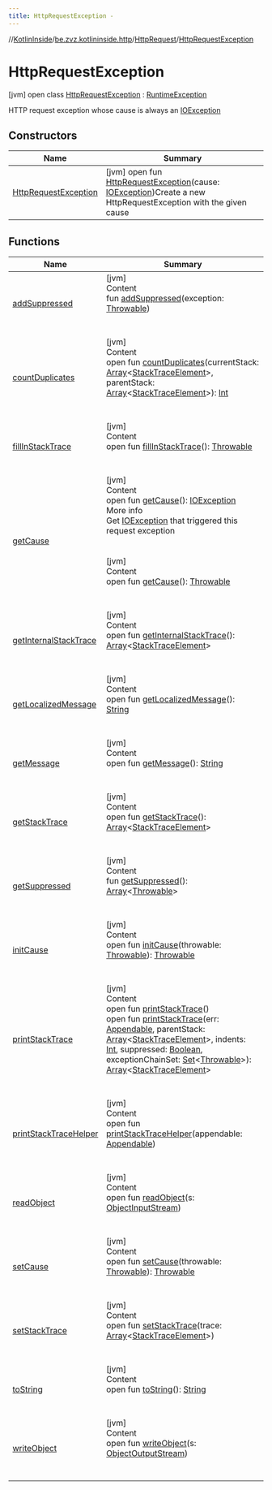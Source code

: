 ```yaml
---
title: HttpRequestException -
---
```

//[KotlinInside](../../../index.md)/[be.zvz.kotlininside.http](../../index.md)/[HttpRequest](../index.md)/[HttpRequestException](index.md)



# HttpRequestException  
 [jvm] open class [HttpRequestException](index.md) : [RuntimeException](https://docs.oracle.com/javase/7/docs/api/java/lang/RuntimeException.html)

HTTP request exception whose cause is always an [IOException](https://docs.oracle.com/javase/7/docs/api/java/io/IOException.html)

   


## Constructors  
  
|  Name|  Summary| 
|---|---|
| <a name="be.zvz.kotlininside.http/HttpRequest.HttpRequestException/HttpRequestException/#java.io.IOException/PointingToDeclaration/"></a>[HttpRequestException](-http-request-exception.md)| <a name="be.zvz.kotlininside.http/HttpRequest.HttpRequestException/HttpRequestException/#java.io.IOException/PointingToDeclaration/"></a> [jvm] open fun [HttpRequestException](-http-request-exception.md)(cause: [IOException](https://docs.oracle.com/javase/7/docs/api/java/io/IOException.html))Create a new HttpRequestException with the given cause   <br>


## Functions  
  
|  Name|  Summary| 
|---|---|
| <a name="java.lang/Throwable/addSuppressed/#java.lang.Throwable/PointingToDeclaration/"></a>[addSuppressed](index.md#%5Bjava.lang%2FThrowable%2FaddSuppressed%2F%23java.lang.Throwable%2FPointingToDeclaration%2F%5D%2FFunctions%2F-1231821796)| <a name="java.lang/Throwable/addSuppressed/#java.lang.Throwable/PointingToDeclaration/"></a>[jvm]  <br>Content  <br>fun [addSuppressed](index.md#%5Bjava.lang%2FThrowable%2FaddSuppressed%2F%23java.lang.Throwable%2FPointingToDeclaration%2F%5D%2FFunctions%2F-1231821796)(exception: [Throwable](https://docs.oracle.com/javase/7/docs/api/java/lang/Throwable.html))  <br><br><br>
| <a name="java.lang/Throwable/countDuplicates/#java.lang.StackTraceElement[]#java.lang.StackTraceElement[]/PointingToDeclaration/"></a>[countDuplicates](index.md#%5Bjava.lang%2FThrowable%2FcountDuplicates%2F%23java.lang.StackTraceElement%5B%5D%23java.lang.StackTraceElement%5B%5D%2FPointingToDeclaration%2F%5D%2FFunctions%2F-1231821796)| <a name="java.lang/Throwable/countDuplicates/#java.lang.StackTraceElement[]#java.lang.StackTraceElement[]/PointingToDeclaration/"></a>[jvm]  <br>Content  <br>open fun [countDuplicates](index.md#%5Bjava.lang%2FThrowable%2FcountDuplicates%2F%23java.lang.StackTraceElement%5B%5D%23java.lang.StackTraceElement%5B%5D%2FPointingToDeclaration%2F%5D%2FFunctions%2F-1231821796)(currentStack: [Array](https://kotlinlang.org/api/latest/jvm/stdlib/kotlin/-array/index.html)<[StackTraceElement](https://docs.oracle.com/javase/7/docs/api/java/lang/StackTraceElement.html)>, parentStack: [Array](https://kotlinlang.org/api/latest/jvm/stdlib/kotlin/-array/index.html)<[StackTraceElement](https://docs.oracle.com/javase/7/docs/api/java/lang/StackTraceElement.html)>): [Int](https://kotlinlang.org/api/latest/jvm/stdlib/kotlin/-int/index.html)  <br><br><br>
| <a name="java.lang/Throwable/fillInStackTrace/#/PointingToDeclaration/"></a>[fillInStackTrace](index.md#%5Bjava.lang%2FThrowable%2FfillInStackTrace%2F%23%2FPointingToDeclaration%2F%5D%2FFunctions%2F-1231821796)| <a name="java.lang/Throwable/fillInStackTrace/#/PointingToDeclaration/"></a>[jvm]  <br>Content  <br>open fun [fillInStackTrace](index.md#%5Bjava.lang%2FThrowable%2FfillInStackTrace%2F%23%2FPointingToDeclaration%2F%5D%2FFunctions%2F-1231821796)(): [Throwable](https://docs.oracle.com/javase/7/docs/api/java/lang/Throwable.html)  <br><br><br>
| <a name="be.zvz.kotlininside.http/HttpRequest.HttpRequestException/getCause/#/PointingToDeclaration/"></a>[getCause](get-cause.md)| <a name="be.zvz.kotlininside.http/HttpRequest.HttpRequestException/getCause/#/PointingToDeclaration/"></a>[jvm]  <br>Content  <br>open fun [getCause](get-cause.md)(): [IOException](https://docs.oracle.com/javase/7/docs/api/java/io/IOException.html)  <br>More info  <br>Get [IOException](https://docs.oracle.com/javase/7/docs/api/java/io/IOException.html) that triggered this request exception  <br><br><br>[jvm]  <br>Content  <br>open fun [getCause](index.md#%5Bjava.lang%2FThrowable%2FgetCause%2F%23%2FPointingToDeclaration%2F%5D%2FFunctions%2F-1231821796)(): [Throwable](https://docs.oracle.com/javase/7/docs/api/java/lang/Throwable.html)  <br><br><br>
| <a name="java.lang/Throwable/getInternalStackTrace/#/PointingToDeclaration/"></a>[getInternalStackTrace](index.md#%5Bjava.lang%2FThrowable%2FgetInternalStackTrace%2F%23%2FPointingToDeclaration%2F%5D%2FFunctions%2F-1231821796)| <a name="java.lang/Throwable/getInternalStackTrace/#/PointingToDeclaration/"></a>[jvm]  <br>Content  <br>open fun [getInternalStackTrace](index.md#%5Bjava.lang%2FThrowable%2FgetInternalStackTrace%2F%23%2FPointingToDeclaration%2F%5D%2FFunctions%2F-1231821796)(): [Array](https://kotlinlang.org/api/latest/jvm/stdlib/kotlin/-array/index.html)<[StackTraceElement](https://docs.oracle.com/javase/7/docs/api/java/lang/StackTraceElement.html)>  <br><br><br>
| <a name="java.lang/Throwable/getLocalizedMessage/#/PointingToDeclaration/"></a>[getLocalizedMessage](index.md#%5Bjava.lang%2FThrowable%2FgetLocalizedMessage%2F%23%2FPointingToDeclaration%2F%5D%2FFunctions%2F-1231821796)| <a name="java.lang/Throwable/getLocalizedMessage/#/PointingToDeclaration/"></a>[jvm]  <br>Content  <br>open fun [getLocalizedMessage](index.md#%5Bjava.lang%2FThrowable%2FgetLocalizedMessage%2F%23%2FPointingToDeclaration%2F%5D%2FFunctions%2F-1231821796)(): [String](https://docs.oracle.com/javase/7/docs/api/java/lang/String.html)  <br><br><br>
| <a name="java.lang/Throwable/getMessage/#/PointingToDeclaration/"></a>[getMessage](index.md#%5Bjava.lang%2FThrowable%2FgetMessage%2F%23%2FPointingToDeclaration%2F%5D%2FFunctions%2F-1231821796)| <a name="java.lang/Throwable/getMessage/#/PointingToDeclaration/"></a>[jvm]  <br>Content  <br>open fun [getMessage](index.md#%5Bjava.lang%2FThrowable%2FgetMessage%2F%23%2FPointingToDeclaration%2F%5D%2FFunctions%2F-1231821796)(): [String](https://docs.oracle.com/javase/7/docs/api/java/lang/String.html)  <br><br><br>
| <a name="java.lang/Throwable/getStackTrace/#/PointingToDeclaration/"></a>[getStackTrace](index.md#%5Bjava.lang%2FThrowable%2FgetStackTrace%2F%23%2FPointingToDeclaration%2F%5D%2FFunctions%2F-1231821796)| <a name="java.lang/Throwable/getStackTrace/#/PointingToDeclaration/"></a>[jvm]  <br>Content  <br>open fun [getStackTrace](index.md#%5Bjava.lang%2FThrowable%2FgetStackTrace%2F%23%2FPointingToDeclaration%2F%5D%2FFunctions%2F-1231821796)(): [Array](https://kotlinlang.org/api/latest/jvm/stdlib/kotlin/-array/index.html)<[StackTraceElement](https://docs.oracle.com/javase/7/docs/api/java/lang/StackTraceElement.html)>  <br><br><br>
| <a name="java.lang/Throwable/getSuppressed/#/PointingToDeclaration/"></a>[getSuppressed](index.md#%5Bjava.lang%2FThrowable%2FgetSuppressed%2F%23%2FPointingToDeclaration%2F%5D%2FFunctions%2F-1231821796)| <a name="java.lang/Throwable/getSuppressed/#/PointingToDeclaration/"></a>[jvm]  <br>Content  <br>fun [getSuppressed](index.md#%5Bjava.lang%2FThrowable%2FgetSuppressed%2F%23%2FPointingToDeclaration%2F%5D%2FFunctions%2F-1231821796)(): [Array](https://kotlinlang.org/api/latest/jvm/stdlib/kotlin/-array/index.html)<[Throwable](https://docs.oracle.com/javase/7/docs/api/java/lang/Throwable.html)>  <br><br><br>
| <a name="java.lang/Throwable/initCause/#java.lang.Throwable/PointingToDeclaration/"></a>[initCause](index.md#%5Bjava.lang%2FThrowable%2FinitCause%2F%23java.lang.Throwable%2FPointingToDeclaration%2F%5D%2FFunctions%2F-1231821796)| <a name="java.lang/Throwable/initCause/#java.lang.Throwable/PointingToDeclaration/"></a>[jvm]  <br>Content  <br>open fun [initCause](index.md#%5Bjava.lang%2FThrowable%2FinitCause%2F%23java.lang.Throwable%2FPointingToDeclaration%2F%5D%2FFunctions%2F-1231821796)(throwable: [Throwable](https://docs.oracle.com/javase/7/docs/api/java/lang/Throwable.html)): [Throwable](https://docs.oracle.com/javase/7/docs/api/java/lang/Throwable.html)  <br><br><br>
| <a name="java.lang/Throwable/printStackTrace/#/PointingToDeclaration/"></a>[printStackTrace](index.md#%5Bjava.lang%2FThrowable%2FprintStackTrace%2F%23%2FPointingToDeclaration%2F%5D%2FFunctions%2F-1231821796)| <a name="java.lang/Throwable/printStackTrace/#/PointingToDeclaration/"></a>[jvm]  <br>Content  <br>open fun [printStackTrace](index.md#%5Bjava.lang%2FThrowable%2FprintStackTrace%2F%23%2FPointingToDeclaration%2F%5D%2FFunctions%2F-1231821796)()  <br>open fun [printStackTrace](index.md#%5Bjava.lang%2FThrowable%2FprintStackTrace%2F%23java.lang.Appendable%23java.lang.StackTraceElement%5B%5D%23int%23boolean%23java.util.Set%3Cjava.lang.Throwable%3E%2FPointingToDeclaration%2F%5D%2FFunctions%2F-1231821796)(err: [Appendable](https://docs.oracle.com/javase/7/docs/api/java/lang/Appendable.html), parentStack: [Array](https://kotlinlang.org/api/latest/jvm/stdlib/kotlin/-array/index.html)<[StackTraceElement](https://docs.oracle.com/javase/7/docs/api/java/lang/StackTraceElement.html)>, indents: [Int](https://kotlinlang.org/api/latest/jvm/stdlib/kotlin/-int/index.html), suppressed: [Boolean](https://kotlinlang.org/api/latest/jvm/stdlib/kotlin/-boolean/index.html), exceptionChainSet: [Set](https://docs.oracle.com/javase/7/docs/api/java/util/Set.html)<[Throwable](https://docs.oracle.com/javase/7/docs/api/java/lang/Throwable.html)>): [Array](https://kotlinlang.org/api/latest/jvm/stdlib/kotlin/-array/index.html)<[StackTraceElement](https://docs.oracle.com/javase/7/docs/api/java/lang/StackTraceElement.html)>  <br><br><br>
| <a name="java.lang/Throwable/printStackTraceHelper/#java.lang.Appendable/PointingToDeclaration/"></a>[printStackTraceHelper](index.md#%5Bjava.lang%2FThrowable%2FprintStackTraceHelper%2F%23java.lang.Appendable%2FPointingToDeclaration%2F%5D%2FFunctions%2F-1231821796)| <a name="java.lang/Throwable/printStackTraceHelper/#java.lang.Appendable/PointingToDeclaration/"></a>[jvm]  <br>Content  <br>open fun [printStackTraceHelper](index.md#%5Bjava.lang%2FThrowable%2FprintStackTraceHelper%2F%23java.lang.Appendable%2FPointingToDeclaration%2F%5D%2FFunctions%2F-1231821796)(appendable: [Appendable](https://docs.oracle.com/javase/7/docs/api/java/lang/Appendable.html))  <br><br><br>
| <a name="java.lang/Throwable/readObject/#java.io.ObjectInputStream/PointingToDeclaration/"></a>[readObject](index.md#%5Bjava.lang%2FThrowable%2FreadObject%2F%23java.io.ObjectInputStream%2FPointingToDeclaration%2F%5D%2FFunctions%2F-1231821796)| <a name="java.lang/Throwable/readObject/#java.io.ObjectInputStream/PointingToDeclaration/"></a>[jvm]  <br>Content  <br>open fun [readObject](index.md#%5Bjava.lang%2FThrowable%2FreadObject%2F%23java.io.ObjectInputStream%2FPointingToDeclaration%2F%5D%2FFunctions%2F-1231821796)(s: [ObjectInputStream](https://docs.oracle.com/javase/7/docs/api/java/io/ObjectInputStream.html))  <br><br><br>
| <a name="java.lang/Throwable/setCause/#java.lang.Throwable/PointingToDeclaration/"></a>[setCause](index.md#%5Bjava.lang%2FThrowable%2FsetCause%2F%23java.lang.Throwable%2FPointingToDeclaration%2F%5D%2FFunctions%2F-1231821796)| <a name="java.lang/Throwable/setCause/#java.lang.Throwable/PointingToDeclaration/"></a>[jvm]  <br>Content  <br>open fun [setCause](index.md#%5Bjava.lang%2FThrowable%2FsetCause%2F%23java.lang.Throwable%2FPointingToDeclaration%2F%5D%2FFunctions%2F-1231821796)(throwable: [Throwable](https://docs.oracle.com/javase/7/docs/api/java/lang/Throwable.html)): [Throwable](https://docs.oracle.com/javase/7/docs/api/java/lang/Throwable.html)  <br><br><br>
| <a name="java.lang/Throwable/setStackTrace/#java.lang.StackTraceElement[]/PointingToDeclaration/"></a>[setStackTrace](index.md#%5Bjava.lang%2FThrowable%2FsetStackTrace%2F%23java.lang.StackTraceElement%5B%5D%2FPointingToDeclaration%2F%5D%2FFunctions%2F-1231821796)| <a name="java.lang/Throwable/setStackTrace/#java.lang.StackTraceElement[]/PointingToDeclaration/"></a>[jvm]  <br>Content  <br>open fun [setStackTrace](index.md#%5Bjava.lang%2FThrowable%2FsetStackTrace%2F%23java.lang.StackTraceElement%5B%5D%2FPointingToDeclaration%2F%5D%2FFunctions%2F-1231821796)(trace: [Array](https://kotlinlang.org/api/latest/jvm/stdlib/kotlin/-array/index.html)<[StackTraceElement](https://docs.oracle.com/javase/7/docs/api/java/lang/StackTraceElement.html)>)  <br><br><br>
| <a name="java.lang/Throwable/toString/#/PointingToDeclaration/"></a>[toString](index.md#%5Bjava.lang%2FThrowable%2FtoString%2F%23%2FPointingToDeclaration%2F%5D%2FFunctions%2F-1231821796)| <a name="java.lang/Throwable/toString/#/PointingToDeclaration/"></a>[jvm]  <br>Content  <br>open fun [toString](index.md#%5Bjava.lang%2FThrowable%2FtoString%2F%23%2FPointingToDeclaration%2F%5D%2FFunctions%2F-1231821796)(): [String](https://docs.oracle.com/javase/7/docs/api/java/lang/String.html)  <br><br><br>
| <a name="java.lang/Throwable/writeObject/#java.io.ObjectOutputStream/PointingToDeclaration/"></a>[writeObject](index.md#%5Bjava.lang%2FThrowable%2FwriteObject%2F%23java.io.ObjectOutputStream%2FPointingToDeclaration%2F%5D%2FFunctions%2F-1231821796)| <a name="java.lang/Throwable/writeObject/#java.io.ObjectOutputStream/PointingToDeclaration/"></a>[jvm]  <br>Content  <br>open fun [writeObject](index.md#%5Bjava.lang%2FThrowable%2FwriteObject%2F%23java.io.ObjectOutputStream%2FPointingToDeclaration%2F%5D%2FFunctions%2F-1231821796)(s: [ObjectOutputStream](https://docs.oracle.com/javase/7/docs/api/java/io/ObjectOutputStream.html))  <br><br><br>


